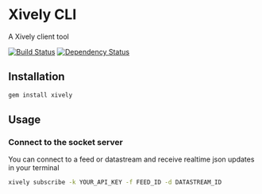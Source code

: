 # Xively CLI

A Xively client tool

[![Build Status](https://secure.travis-ci.org/levent/xively-cli.png)](http://travis-ci.org/levent/xively-cli)
[![Dependency Status](https://gemnasium.com/levent/xively-cli.png)](https://gemnasium.com/levent/xively-cli)

## Installation

```bash
gem install xively
```

## Usage

### Connect to the socket server

You can connect to a feed or datastream and receive realtime json updates in your terminal

```bash
xively subscribe -k YOUR_API_KEY -f FEED_ID -d DATASTREAM_ID
```


